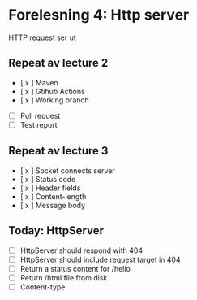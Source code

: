# Forelesning 4: Http server

HTTP request ser ut

## Repeat av lecture 2
* [ x ] Maven
* [ x ] Gtihub Actions
* [ x ] Working branch
* [  ] Pull request
* [  ] Test report

## Repeat av lecture 3
* [ x ] Socket connects server
* [ x ] Status code
* [ x ] Header fields
* [ x ] Content-length
* [ x ] Message body

## Today: HttpServer

* [ ] HttpServer should respond with 404
* [ ] HttpServer should include request target in 404
* [ ] Return a status content for /hello
* [ ] Return /html file from disk
* [ ] Content-type